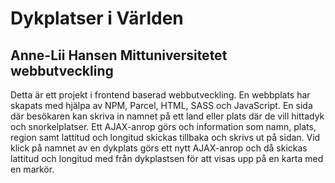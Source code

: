 # Dykplatser i Världen
## Anne-Lii Hansen Mittuniversitetet webbutveckling

Detta är ett projekt i frontend baserad webbutveckling. 
En webbplats har skapats med hjälpa av NPM, Parcel, HTML, SASS och JavaScript. 
En sida där besökaren kan skriva in namnet på ett land eller plats där de vill hittadyk och snorkelplatser.
Ett AJAX-anrop görs och information som namn, plats, region samt lattitud och longitud skickas tillbaka och skrivs ut på sidan.
Vid klick på namnet av en dykplats görs ett nytt AJAX-anrop och då skickas lattitud och longitud med från dykplastsen för att visas upp på en karta med en markör.
